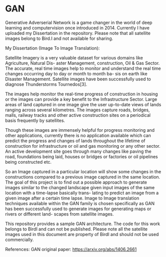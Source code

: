 # GAN
Generative Adverserial Network is a game changer in the world of deep learning and computervision once introduced in 2014.
Currently I have uploaded my Dissertation in the repository. Please note that all satellite images belong to Bird.I and not available for sharing.




My Dissertation (Image To Image Translation):

Satellite Imagery is a very valuable dataset for various domains like Agriculture, Natural Dis- aster Management, construction, Oil & Gas Sector. The accurate, real time images help to monitor and understand the real time changes occurring day to day or month to month ba- sis on earth like Disaster Management. Satellite images have been successfully used to diagnose Thunderstorms Tournedos[3].


The images help monitor the real-time progress of construction in housing or the images can provide a key benefit to the Infrastructure Sector. Large areas of land captured in one image give the user up-to-date views of lands ranging across several kilometres. The images capture roads, bridges, malls, railway tracks and other active construction sites on a periodical basis frequently by satellites.




Though these images are immensely helpful for progress monitoring and other applications, currently there is no application available which can predict the progress and changes of lands throughout the lifetime of construction for infrastructure or oil and gas monitoring or any other sector. An active development site goes through many changes like paving the road, foundations being laid, houses or bridges or factories or oil pipelines being constructed etc.





So an Image captured in a particular location will show some changes in the constructions compared to a previous image captured in the same location.
The goal of this project is to find out a possible approach to generate images similar to the changed landscape given input images of the same location with a time-lapse basically trans- lating to predict an image from a given image after a certain time lapse. Image to Image translation techniques available within the GAN family is chosen specifically as GAN has been successfully used to generate images for generating maps or rivers or different land- scapes from satellite images.

This repository provides a sample GAN architecture. The code for this work belongs to BirdI and can not be published. Please note all the satellite images used in this document are property of BirdI and should not be used commercially.





References: 
GAN original paper: https://arxiv.org/abs/1406.2661

